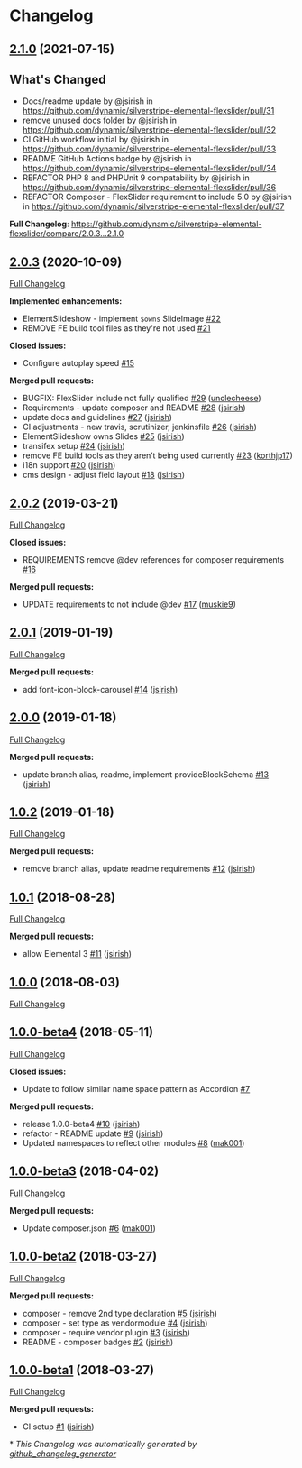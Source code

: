 # Changelog

## [2.1.0](https://github.com/dynamic/silverstripe-elemental-flexslider/tree/2.1.0) (2021-07-15)

## What's Changed
* Docs/readme update by @jsirish in https://github.com/dynamic/silverstripe-elemental-flexslider/pull/31
* remove unused docs folder by @jsirish in https://github.com/dynamic/silverstripe-elemental-flexslider/pull/32
* CI GitHub workflow initial by @jsirish in https://github.com/dynamic/silverstripe-elemental-flexslider/pull/33
* README GitHub Actions badge by @jsirish in https://github.com/dynamic/silverstripe-elemental-flexslider/pull/34
* REFACTOR PHP 8 and PHPUnit 9 compatability by @jsirish in https://github.com/dynamic/silverstripe-elemental-flexslider/pull/36
* REFACTOR Composer - FlexSlider requirement to include 5.0 by @jsirish in https://github.com/dynamic/silverstripe-elemental-flexslider/pull/37


**Full Changelog**: https://github.com/dynamic/silverstripe-elemental-flexslider/compare/2.0.3...2.1.0

## [2.0.3](https://github.com/dynamic/silverstripe-elemental-flexslider/tree/2.0.3) (2020-10-09)

[Full Changelog](https://github.com/dynamic/silverstripe-elemental-flexslider/compare/2.0.2...2.0.3)

**Implemented enhancements:**

- ElementSlideshow - implement `$owns` SlideImage [\#22](https://github.com/dynamic/silverstripe-elemental-flexslider/issues/22)
- REMOVE FE build tool files as they're not used [\#21](https://github.com/dynamic/silverstripe-elemental-flexslider/issues/21)

**Closed issues:**

- Configure autoplay speed [\#15](https://github.com/dynamic/silverstripe-elemental-flexslider/issues/15)

**Merged pull requests:**

- BUGFIX: FlexSlider include not fully qualified [\#29](https://github.com/dynamic/silverstripe-elemental-flexslider/pull/29) ([unclecheese](https://github.com/unclecheese))
- Requirements - update composer and README [\#28](https://github.com/dynamic/silverstripe-elemental-flexslider/pull/28) ([jsirish](https://github.com/jsirish))
- update docs and guidelines [\#27](https://github.com/dynamic/silverstripe-elemental-flexslider/pull/27) ([jsirish](https://github.com/jsirish))
- CI adjustments - new travis, scrutinizer, jenkinsfile [\#26](https://github.com/dynamic/silverstripe-elemental-flexslider/pull/26) ([jsirish](https://github.com/jsirish))
- ElementSlideshow owns Slides [\#25](https://github.com/dynamic/silverstripe-elemental-flexslider/pull/25) ([jsirish](https://github.com/jsirish))
- transifex setup [\#24](https://github.com/dynamic/silverstripe-elemental-flexslider/pull/24) ([jsirish](https://github.com/jsirish))
- remove FE build tools as they aren’t being used currently [\#23](https://github.com/dynamic/silverstripe-elemental-flexslider/pull/23) ([korthjp17](https://github.com/korthjp17))
- i18n support [\#20](https://github.com/dynamic/silverstripe-elemental-flexslider/pull/20) ([jsirish](https://github.com/jsirish))
- cms design - adjust field layout [\#18](https://github.com/dynamic/silverstripe-elemental-flexslider/pull/18) ([jsirish](https://github.com/jsirish))

## [2.0.2](https://github.com/dynamic/silverstripe-elemental-flexslider/tree/2.0.2) (2019-03-21)

[Full Changelog](https://github.com/dynamic/silverstripe-elemental-flexslider/compare/2.0.1...2.0.2)

**Closed issues:**

- REQUIREMENTS remove @dev references for composer requirements [\#16](https://github.com/dynamic/silverstripe-elemental-flexslider/issues/16)

**Merged pull requests:**

- UPDATE requirements to not include @dev [\#17](https://github.com/dynamic/silverstripe-elemental-flexslider/pull/17) ([muskie9](https://github.com/muskie9))

## [2.0.1](https://github.com/dynamic/silverstripe-elemental-flexslider/tree/2.0.1) (2019-01-19)

[Full Changelog](https://github.com/dynamic/silverstripe-elemental-flexslider/compare/2.0.0...2.0.1)

**Merged pull requests:**

- add font-icon-block-carousel [\#14](https://github.com/dynamic/silverstripe-elemental-flexslider/pull/14) ([jsirish](https://github.com/jsirish))

## [2.0.0](https://github.com/dynamic/silverstripe-elemental-flexslider/tree/2.0.0) (2019-01-18)

[Full Changelog](https://github.com/dynamic/silverstripe-elemental-flexslider/compare/1.0.2...2.0.0)

**Merged pull requests:**

- update branch alias, readme, implement provideBlockSchema [\#13](https://github.com/dynamic/silverstripe-elemental-flexslider/pull/13) ([jsirish](https://github.com/jsirish))

## [1.0.2](https://github.com/dynamic/silverstripe-elemental-flexslider/tree/1.0.2) (2019-01-18)

[Full Changelog](https://github.com/dynamic/silverstripe-elemental-flexslider/compare/1.0.1...1.0.2)

**Merged pull requests:**

- remove branch alias, update readme requirements [\#12](https://github.com/dynamic/silverstripe-elemental-flexslider/pull/12) ([jsirish](https://github.com/jsirish))

## [1.0.1](https://github.com/dynamic/silverstripe-elemental-flexslider/tree/1.0.1) (2018-08-28)

[Full Changelog](https://github.com/dynamic/silverstripe-elemental-flexslider/compare/1.0.0...1.0.1)

**Merged pull requests:**

- allow Elemental 3 [\#11](https://github.com/dynamic/silverstripe-elemental-flexslider/pull/11) ([jsirish](https://github.com/jsirish))

## [1.0.0](https://github.com/dynamic/silverstripe-elemental-flexslider/tree/1.0.0) (2018-08-03)

[Full Changelog](https://github.com/dynamic/silverstripe-elemental-flexslider/compare/1.0.0-beta4...1.0.0)

## [1.0.0-beta4](https://github.com/dynamic/silverstripe-elemental-flexslider/tree/1.0.0-beta4) (2018-05-11)

[Full Changelog](https://github.com/dynamic/silverstripe-elemental-flexslider/compare/1.0.0-beta3...1.0.0-beta4)

**Closed issues:**

- Update to follow similar name space pattern as Accordion [\#7](https://github.com/dynamic/silverstripe-elemental-flexslider/issues/7)

**Merged pull requests:**

- release 1.0.0-beta4 [\#10](https://github.com/dynamic/silverstripe-elemental-flexslider/pull/10) ([jsirish](https://github.com/jsirish))
- refactor - README update [\#9](https://github.com/dynamic/silverstripe-elemental-flexslider/pull/9) ([jsirish](https://github.com/jsirish))
- Updated namespaces to reflect other modules [\#8](https://github.com/dynamic/silverstripe-elemental-flexslider/pull/8) ([mak001](https://github.com/mak001))

## [1.0.0-beta3](https://github.com/dynamic/silverstripe-elemental-flexslider/tree/1.0.0-beta3) (2018-04-02)

[Full Changelog](https://github.com/dynamic/silverstripe-elemental-flexslider/compare/1.0.0-beta2...1.0.0-beta3)

**Merged pull requests:**

- Update composer.json [\#6](https://github.com/dynamic/silverstripe-elemental-flexslider/pull/6) ([mak001](https://github.com/mak001))

## [1.0.0-beta2](https://github.com/dynamic/silverstripe-elemental-flexslider/tree/1.0.0-beta2) (2018-03-27)

[Full Changelog](https://github.com/dynamic/silverstripe-elemental-flexslider/compare/1.0.0-beta1...1.0.0-beta2)

**Merged pull requests:**

- composer - remove 2nd type declaration [\#5](https://github.com/dynamic/silverstripe-elemental-flexslider/pull/5) ([jsirish](https://github.com/jsirish))
- composer - set type as vendormodule [\#4](https://github.com/dynamic/silverstripe-elemental-flexslider/pull/4) ([jsirish](https://github.com/jsirish))
- composer - require vendor plugin [\#3](https://github.com/dynamic/silverstripe-elemental-flexslider/pull/3) ([jsirish](https://github.com/jsirish))
- README - composer badges [\#2](https://github.com/dynamic/silverstripe-elemental-flexslider/pull/2) ([jsirish](https://github.com/jsirish))

## [1.0.0-beta1](https://github.com/dynamic/silverstripe-elemental-flexslider/tree/1.0.0-beta1) (2018-03-27)

[Full Changelog](https://github.com/dynamic/silverstripe-elemental-flexslider/compare/dbcc894478625faf5ab773731b59d7375610aae2...1.0.0-beta1)

**Merged pull requests:**

- CI setup [\#1](https://github.com/dynamic/silverstripe-elemental-flexslider/pull/1) ([jsirish](https://github.com/jsirish))



\* *This Changelog was automatically generated by [github_changelog_generator](https://github.com/github-changelog-generator/github-changelog-generator)*
